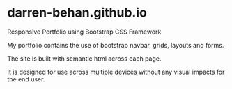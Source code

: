 # darren-behan.github.io

Responsive Portfolio using Bootstrap CSS Framework

My portfolio contains the use of bootstrap navbar, grids, layouts and forms. 

The site is built with semantic html across each page.

It is designed for use across multiple devices without any visual impacts for the end user.

